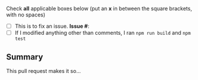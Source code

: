 Check **all** applicable boxes below (put an **x** in between the square brackets, with no spaces)

- [ ] This is to fix an issue. **Issue #**:
- [ ] If I modified anything other than comments, I ran `npm run build` and `npm test`

## Summary
This pull request makes it so...
